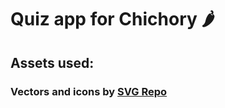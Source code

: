 # Quiz app for Chichory 🌶️

## Assets used:

### Vectors and icons by <a href="https://www.svgrepo.com" target="_blank">SVG Repo</a>
